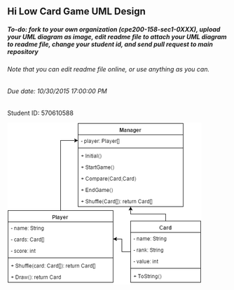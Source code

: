 ## Hi Low Card Game UML Design
##### To-do: fork to your own organization (cpe200-158-sec1-0XXX), upload your UML diagram as image, edit readme file to attach your UML diagram to readme file, change your student id, and send pull request to main repository
###### Note that you can edit readme file online, or use anything as you can.
###### Due date: 10/30/2015 17:00:00 PM

 Student ID: 570610588
 
 ![uml-diagrams](https://raw.githubusercontent.com/cpe200-158-sec2-0588/AssignHiLowCardGameUML/master/HiLowCardGameUML.png)
